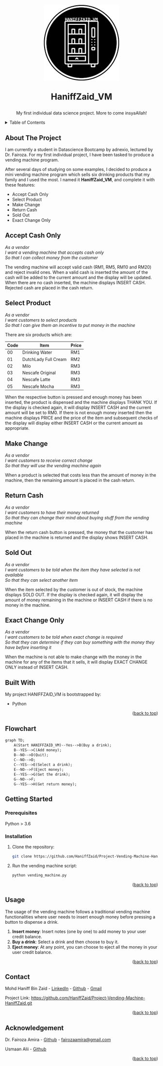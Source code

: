 <a name="readme-top"></a>

  <h1 align="center"><a href="https://github.com/HaniffZaid/Project-Vending-Machine-HaniffZaid.git">
    <img src="HaniffZaid_VM.png" alt="Logo" width="250" height="250">
  </a>

  HaniffZaid_VM</h1>
   <p align="center">
    My first individual data science project. More to come insyaAllah!
    <br />
  </p>

<!-- TABLE OF CONTENTS -->
<details>
  <summary>Table of Contents</summary>
  <ol>
    <li>
      <a href="#about-the-project">About The Project</a>
      <ul>
        <li><a href="#built-with">Built With</a></li>
        <li><a href="#flowchart">Flowchart</a></li>
      </ul>
    </li>
    <li>
      <a href="#getting-started">Getting Started</a>
      <ul>
        <li><a href="#prerequisites">Prerequisites</a></li>
        <li><a href="#installation">Installation</a></li>
      </ul>
    </li>
    <li><a href="#usage">Usage</a></li>
    <li><a href="#contact">Contact</a></li>
    <li><a href="#acknowledgement">Acknowledgement</a></li>
  </ol>
</details>


<!-- About The Projects -->
## About The Project

I am currently a student in Datascience Bootcamp by adnexio, lectured by Dr. Fairoza. For my first individual project, I have been tasked to produce a vending machine program.

After several days of studying on some examples, I decided to produce a mini vending machine program which sells six drinking products that my family and I used the most. I named it **HaniffZaid_VM**, and complete it with these features:
- Accept Cash Only
- Select Product
- Make Change
- Return Cash
- Sold Out
- Exact Change Only

Accept Cash Only
----------------
  
_As a vendor_  
_I want a vending machine that accepts cash only_  
_So that I can collect money from the customer_  

The vending machine will accept valid cash (RM1, RM5, RM10 and RM20) and reject invalid ones.  When a
valid cash is inserted the amount of the cash will be added to the current amount and the display will be updated.
When there are no cash inserted, the machine displays INSERT CASH.  Rejected cash are placed in the cash return.

Select Product
--------------

_As a vendor_  
_I want customers to select products_  
_So that I can give them an incentive to put money in the machine_  

There are six products which are: 

| Code  | Item | Price |
| ------------- | ------------- | ------------- |
| 00  | Drinking Water  | RM1  |
| 01  | DutchLady Full Cream  | RM2  |
| 02  | Milo  | RM3  |
| 03  | Nescafe Original  | RM3  |
| 04  | Nescafe Latte  | RM3  |
| 05  | Nescafe Mocha  | RM3  |

When the respective button is pressed and enough money has been inserted, the product is dispensed and the machine displays THANK YOU.  If the display is
checked again, it will display INSERT CASH and the current amount will be set to RM0.  If there is not enough money
inserted then the machine displays PRICE and the price of the item and subsequent checks of the display will display
either INSERT CASH or the current amount as appropriate.

Make Change
-----------

_As a vendor_  
_I want customers to receive correct change_  
_So that they will use the vending machine again_  

When a product is selected that costs less than the amount of money in the machine, then the remaining amount is placed
in the cash return.

Return Cash
-----------

_As a vendor_  
_I want customers to have their money returned_  
_So that they can change their mind about buying stuff from the vending machine_  

When the return cash button is pressed, the money that the customer has placed in the machine is returned and the display shows
INSERT CASH.

Sold Out
--------

_As a vendor_  
_I want customers to be told when the item they have selected is not available_  
_So that they can select another item_  

When the item selected by the customer is out of stock, the machine displays SOLD OUT.  If the display is checked again,
it will display the amount of money remaining in the machine or INSERT CASH if there is no money in the machine.

Exact Change Only
-----------------

_As a vendor_  
_I want customers to be told when exact change is required_  
_So that they can determine if they can buy something with the money they have before inserting it_  

When the machine is not able to make change with the money in the machine for any of the items that it sells, it will
display EXACT CHANGE ONLY instead of INSERT CASH.

## Built With

My project HANIFFZAID_VM is bootstrapped by:

* Python

<p align="right">(<a href="#readme-top">back to top</a>)</p>

## Flowchart

```mermaid
graph TD;
    A(Start HANIFFZAID_VM)--Yes-->B(Buy a drink);
    B--YES-->C(Add money);
    B--NO-->D(Quit);
    C--NO-->D;
    C--YES-->E(Select a drink);
    E--NO-->F(Eject money);
    E--YES-->G(Get the drink);
    G--NO-->F;
    G--YES-->H(Get return money);
```

<!-- GETTING STARTED -->
## Getting Started

### Prerequisites
Python > 3.6 

### Installation

1. Clone the repository:

    ```bash
    git clone https://github.com/HaniffZaid/Project-Vending-Machine-HaniffZaid.git
    ```

2. Run the vending machine script:

    ```bash
    python vending_machine.py
    ```

<p align="right">(<a href="#readme-top">back to top</a>)</p>


<!-- USAGE -->
## Usage

The usage of the vending machine follows a traditional vending machine functionalities where user needs to insert enough money before pressing a button to dispense a drink.

1. **Insert money**: Insert notes (one by one) to add money to your user credit balance.
2. **Buy a drink**: Select a drink and then choose to buy it. 
3. **Eject money**: At any point, you can choose to eject all the money in your user credit balance. 

<p align="right">(<a href="#readme-top">back to top</a>)</p>


<!-- CONTACT -->
## Contact

Mohd Haniff Bin Zaid - [LinkedIn](https://www.linkedin.com/in/HaniffZaid) - [Github](https://github.com/HaniffZaid) - [Gmail](mailto:anipzaid@gmail.com)

Project Link: https://github.com/HaniffZaid/Project-Vending-Machine-HaniffZaid.git

<p align="right">(<a href="#readme-top">back to top</a>)</p>


<!-- ACKNOWLEDGEMENT -->
## Acknowledgement

Dr. Fairoza Amira - [Github](https://github.com/FairozaAmira) - fairozaamira@gmail.com

Usmaan Alii - [Github](https://github.com/usmaanalii/vending-machine.git)

<p align="right">(<a href="#readme-top">back to top</a>)</p>
